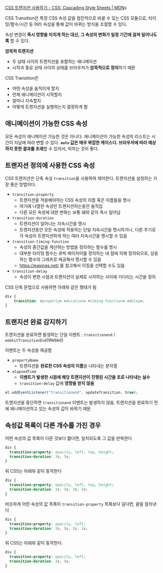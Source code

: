 [CSS 트랜지션 사용하기 - CSS: Cascading Style Sheets | MDN](https://developer.mozilla.org/ko/docs/Web/CSS/CSS_transitions/Using_CSS_transitions)s

CSS Transition은 특정 CSS 속성 값을 점진적으로 바꿀 수 있는 CSS 모듈으로, 타이밍/함수/시간 등 여러 속성을 통해 값이 바뀌는 방식을 조절할 수 있다.

속성 변경이 **즉시 영향을 미치게 하는 대신, 그 속성의 변화가 일정 기간에 걸쳐 일어나도록** 할 수 있다.

**암묵적 트랜지션**

- 두 상태 사이의 트랜지션을 포함하는 애니메이션
- 시작과 종료 상태 사이의 상태를 브라우저가 **암묵적으로 정의**하기 때문

CSS Transition은

- 어떤 속성을 움직이게 할지
- 언제 애니메이션이 시작할지
- 얼마나 지속할지
- 어떻게 트랜지션을 실행하는지 결정하게 함

## 애니메이션이 가능한 CSS 속성

모든 속성이 애니메이션 가능한 것은 아니다. 애니메이션이 가능한 속성의 리스트는 시간이 지남에 따라 변할 수 있다. **`auto` 값은 매우 복잡한 케이스다. 브라우저에 따라 예상하지 못한 결과를 초래**할 수 있어서, 피하는 것이 좋다.

## 트랜지션 정의에 사용한 CSS 속성

CSS 트랜지션은 단축 속성 `transition`을 사용하여 제어한다. 트랜지션을 설정하는 가장 좋은 방법이다.

- `transition-property`
    - 트랜지션을 적용해야하는 CSS 속성의 이름 혹은 이름들을 명시
    - 여기에 나열한 속성만 트랜지션하는동안 움직임
    - 다른 모든 속성에 대한 변화는 보통 떄와 같이 즉시 일어남
- `transition-duration`
    - 트랜지션이 일어나는 지속시간을 명시
    - 트랜지션동안 모든 속성에 적용하는 단일 지속시간을 명시하거나, 다른 주기로 각 속성이 트랜지션하게 하는 여러 지속시간을 명시할 수 있음
- `transition-timing-function`
    - 속성의 중간값을 계산하는 방법을 정의하는 함수를 명시
    - 대부분 타이밍 함수는 큐빅 베이지어를 정의하는 네 점에 의해 정의되므로, 상응하는 함수의 그래프로 제공해서 명시할 수 있음
    - https://easings.net/ 를 참고해서 이징을 선택할 수도 있음
- `transition-delay`
    - 속성이 변한 시점과 트랜지션이 실제로 시작하는 사이에 기다리는 시간을 정의

CSS 단축 문법으로 사용하면 아래와 같은 형태가 됨

```css
div {
	transition: <property> <duration> <timing-function> <delay>;
}
```

## 트랜지션 완료 감지하기

트랜지션을 완료하면 발생하는 단일 이벤트 : `transitionend` / `webkitTransitionEnd`(Webkit)

이벤트는 두 속성을 제공함

- `propertyName`
    - 트랜지션을 **완료한 CSS 속성의 이름**을 나타내는 문자열
- `elapsedTime`
    - **이벤트가 발생한 시점에 해당 트랜지션이 진행된 시간을 초로 나타내는 실수**
    - `transition-delay` 값에 **영향을 받지 않음**

```jsx
el.addEventListener("transitionend", updateTransition, true);
```

트랜지션을 중단하면 `transitionend` 이벤트는 발생하지 않음. 트랜지션을 완료하기 전에 애니메이션하고 있는 속성의 값이 바뀌기 때문.

## 속성값 목록이 다른 개수를 가진 경우

어떤 속성의 값 목록이 다른 것보다 짧다면, 일치되도록 그 값을 반복한다

```css
div {
  transition-property: opacity, left, top, height;
  transition-duration: 3s, 5s;
}
```

위 CSS는 아래와 같이 동작한다

```css
div {
  transition-property: opacity, left, top, height;
  transition-duration: 3s, 5s, 3s, 5s;
}
```

비슷하게 어떤 속성의 값 목록이 `transition-property` 목록보다 길다면, 끝을 잘라낸다

```css
div {
  transition-property: opacity, left;
  transition-duration: 3s, 5s, 2s, 1s;
}
```

위 CSS는 아래와 같이 동작한다.

```css
div {
  transition-property: opacity, left;
  transition-duration: 3s, 5s;
}
```